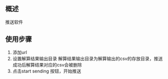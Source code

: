 ## 概述
推送软件

## 使用步骤
1. 添加url
2. 设置解算结果输出目录
   解算结果输出目录为解算输出的csv的存放目录，推送成功后解算结果对应的csv会被删除
3. 点击start sending 按钮，开始推送
